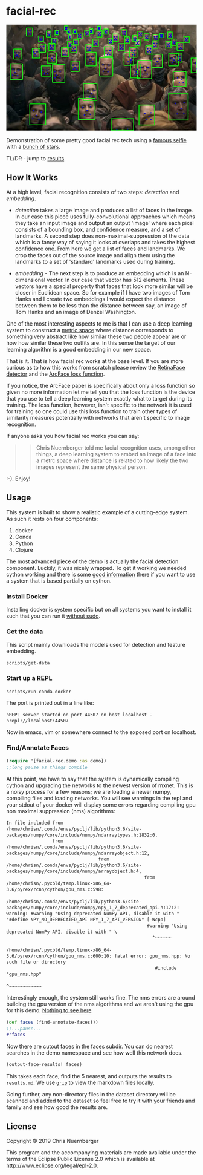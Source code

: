 # facial-rec

![detection phase](detector_test.jpg)

Demonstration of some pretty good facial rec tech using a 
[famous selfie](dataset/group-pic.JPG) with a 
[bunch of stars](dataset). 


TL/DR - jump to [results](docs/results.md)


## How It Works

At a high level, facial recognition consists of two steps: *detection* and *embedding*.

* *detection* takes a large image and produces a list of faces in the image.  In our
  case this piece uses fully-convolutional approaches which means they take an input
  image and output an output 'image' where each pixel consists of a bounding box,
  and confidence measure, and a set of landmarks.  A second step does
  non-maximal-suppression of the data which is a fancy way of saying it looks at
  overlaps and takes the highest confidence one.  From here we get a list of faces
  and landmarks.  We crop the faces out of the source image and align them using the
  landmarks to a set of 'standard' landmarks used during training.


* *embedding* - The next step is to produce an embedding which is an N-dimensional
  vector.  In our case that vector has 512 elements.  These vectors have a special
  property that faces that look more similar will be closer in Euclidean space.  So
  for example if I have two images of Tom Hanks and I create two embeddings I would
  expect the distance between them to be less than the distance between say, an
  image of Tom Hanks and an image of Denzel Washington.



One of the most interesting aspects to me is that I can use a deep learning
system to construct a [metric space](https://en.wikipedia.org/wiki/Metric_space)
where distance corresponds to something very abstract like how similar these two 
people appear are or how how similar these two outfits are.  In this sense the
target of our learning algorithm is a good embedding in our new space.


That is it.  That is how facial rec works at the base level.  If you are more
curious as to how this works from scratch please review the 
[RetinaFace detector](https://arxiv.org/abs/1905.00641) and 
the [ArcFace loss function](https://arxiv.org/abs/1801.07698).


If you notice, the ArcFace paper is specifically about only a loss function so given
no more information let me tell you that the loss function is the device that you
use to tell a deep learning system exactly what to target during its training.  The
loss function, however, isn't specific to the network it is used for training so one
could use this loss function to train other types of similarity measures potentially
with networks that aren't specific to image recognition.


If anyone asks you how facial rec works you can say:

>> Chris Nuernberger told me facial recognition uses, among other things, 
   a deep learning system to embed an image of a face into a metrc 
   space where distance is related to how likely the two images represent 
   the same physical person.
   
:-).  Enjoy!


## Usage


This system is built to show a realistic example of a cutting-edge system.  As such
it rests on four components:
1.  docker
2.  Conda
3.  Python
4.  Clojure


The most advanced piece of the demo is actually the facial detection component.
Luckily, it was nicely wrapped.  To get it working we needed cython working and
there is some [good information](src/facial_rec/detect.clj) there if you want to
use a system that is based partially on cython.


### Install Docker


Installing docker is system specific but on all systems you want to install it such
that you can run it 
[without sudo](https://docs.docker.com/install/linux/linux-postinstall/).


### Get the data

This script mainly downloads the models used for detection and feature embedding.

```console
scripts/get-data
```


### Start up a REPL


```console
scripts/run-conda-docker
```

The port is printed out in a line like:

```console
nREPL server started on port 44507 on host localhost - nrepl://localhost:44507
```

Now in emacs, vim or somewhere connect to the exposed port on localhost.


### Find/Annotate Faces


```clojure
(require '[facial-rec.demo :as demo])
;;long pause as things compile
```

At this point, we have to say that the system is dynamically compiling cython and
upgrading the networks to the newest version of mxnet.  This is a noisy process
for a few reasons; we are loading a newer numpy, compiling files and loading networks.
You will see warnings in the repl and your stdout of your docker will display
some errors regarding compiling gpu non maximal suppression (nms) algorithms:
```console
In file included from /home/chrisn/.conda/envs/pyclj/lib/python3.6/site-packages/numpy/core/include/numpy/ndarraytypes.h:1832:0,
                 from /home/chrisn/.conda/envs/pyclj/lib/python3.6/site-packages/numpy/core/include/numpy/ndarrayobject.h:12,
				                  from /home/chrisn/.conda/envs/pyclj/lib/python3.6/site-packages/numpy/core/include/numpy/arrayobject.h:4,
								                   from /home/chrisn/.pyxbld/temp.linux-x86_64-3.6/pyrex/rcnn/cython/gpu_nms.c:598:
												   /home/chrisn/.conda/envs/pyclj/lib/python3.6/site-packages/numpy/core/include/numpy/npy_1_7_deprecated_api.h:17:2: warning: #warning "Using deprecated NumPy API, disable it with " "#define NPY_NO_DEPRECATED_API NPY_1_7_API_VERSION" [-Wcpp]
												    #warning "Using deprecated NumPy API, disable it with " \
													  ^~~~~~~
													  /home/chrisn/.pyxbld/temp.linux-x86_64-3.6/pyrex/rcnn/cython/gpu_nms.c:600:10: fatal error: gpu_nms.hpp: No such file or directory
													   #include "gpu_nms.hpp"
													             ^~~~~~~~~~~~~
```

Interestingly enough, the system still works fine.  The nms errors are around building
the gpu version of the nms algorithms and we aren't using the gpu for this demo.
[Nothing to see here](https://media.giphy.com/media/joV1k1sNOT5xC/giphy.gif)


```clojure
(def faces (find-annotate-faces!))
;;...pause...
#'faces
```

Now there are cutout faces in the faces subdir.  You can do nearest searches in the
demo namespace and see how well this network does.


```clojure
(output-face-results! faces)
```

This takes each face, find the 5 nearest, and outputs the results to `results.md`.
We use [`grip`](https://github.com/joeyespo/grip) to view the markdown files locally.


Going further, any non-directory files in the dataset directory will be scanned and
added to the dataset so feel free to try it with your friends and family and see
how good the results are.


## License

Copyright © 2019 Chris Nuernberger

This program and the accompanying materials are made available under the
terms of the Eclipse Public License 2.0 which is available at
http://www.eclipse.org/legal/epl-2.0.
